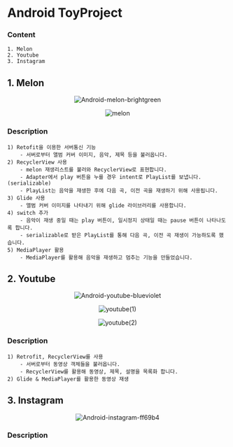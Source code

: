 # Android ToyProject

### Content
    1. Melon
    2. Youtube
    3. Instagram

## 1. Melon
<div align=center>
  
  ![Android-melon-brightgreen](https://user-images.githubusercontent.com/69226800/168702611-e3ea39cc-71dc-4b03-ad6e-0b4442b15359.svg)
  
  ![melon](https://user-images.githubusercontent.com/69226800/168709620-77e582d2-774e-45f9-b7dc-b46f51a67b3d.gif)
  
</div>

### Description

    1) Retofit을 이용한 서버통신 기능
        - 서버로부터 앨범 커버 이미지, 음악, 제목 등을 불러옵니다.
    2) RecyclerView 사용
        - melon 재생리스트를 불러와 RecyclerView로 표현합니다.
        - Adapter에서 play 버튼을 누를 경우 intent로 PlayList를 보냅니다.(serializable)
        - PlayList는 음악을 재생한 후에 다음 곡, 이전 곡을 재생하기 위해 사용됩니다.
    3) Glide 사용
        - 앨범 커버 이미지를 나타내기 위해 glide 라이브러리를 사용합니다.
    4) switch 추가
        - 음악이 재생 중일 때는 play 버튼이, 일시정지 상태일 때는 pause 버튼이 나타나도록 합니다.
        - serializable로 받은 PlayList를 통해 다음 곡, 이전 곡 재생이 가능하도록 했습니다.
    5) MediaPlayer 활용
        - MediaPlayer를 활용해 음악을 재생하고 멈추는 기능을 만들었습니다.

## 2. Youtube
<div align=center>
  
  ![Android-youtube-blueviolet](https://user-images.githubusercontent.com/69226800/168702500-4e673f94-0eaa-4d9c-8abd-d22da799e992.svg)
  
  ![youtube(1)](https://user-images.githubusercontent.com/69226800/168701908-e3933171-e39a-4e9b-a04b-4dd9948d74e7.gif)
    
  ![youtube(2)](https://user-images.githubusercontent.com/69226800/168701941-3dc62ff5-084d-4e6c-8993-5dfc44ce0513.gif)
  
</div>

### Description

    1) Retrofit, RecyclerView를 사용
        - 서버로부터 동영상 객체들을 불러옵니다.
        - RecyclerView를 활용해 동영상, 제목, 설명을 목록화 합니다.
    2) Glide & MediaPlayer를 활용한 동영상 재생
    
## 3. Instagram
<div align=center>
    
  ![Android-instagram-ff69b4](https://user-images.githubusercontent.com/69226800/168710684-6cc70164-a7bb-4682-8420-05aecfaf6987.svg)

</div>

### Description
